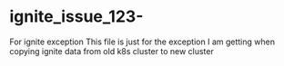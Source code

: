 # ignite_issue_123-
For ignite exception
This file is just for the exception I am getting when copying ignite data from old k8s cluster to new cluster
